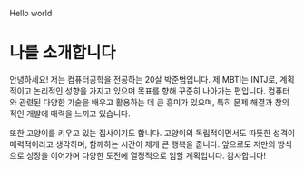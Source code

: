 Hello world

# 나를 소개합니다


안녕하세요! 저는 컴퓨터공학을 전공하는 20살 박준범입니다. 제 MBTI는 INTJ로, 계획적이고 논리적인 성향을 가지고 있으며 목표를 향해 꾸준히 나아가는 편입니다. 컴퓨터와 관련된 다양한 기술을 배우고 활용하는 데 큰 흥미가 있으며, 특히 문제 해결과 창의적인 개발에 매력을 느끼고 있습니다.

또한 고양이를 키우고 있는 집사이기도 합니다. 고양이의 독립적이면서도 따뜻한 성격이 매력적이라고 생각하며, 함께하는 시간이 제게 큰 행복을 줍니다. 앞으로도 저만의 방식으로 성장을 이어가며 다양한 도전에 열정적으로 임할 계획입니다. 감사합니다!
